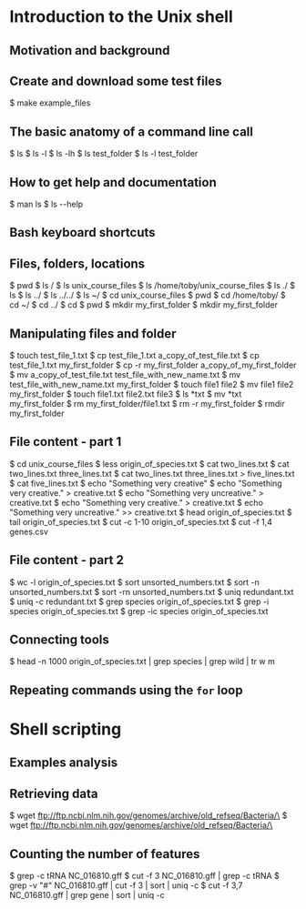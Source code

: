 # Introduction to the Unix shell
## Motivation and background
## Create and download some test files
$ make example_files
## The basic anatomy of a command line call
$ ls
$ ls -l
$ ls -lh
$ ls test_folder
$ ls -l test_folder
## How to get help and documentation
$ man ls
$ ls --help
## Bash keyboard shortcuts
## Files, folders, locations
$ pwd
$ ls /
$ ls unix_course_files
$ ls /home/toby/unix_course_files
$ ls ./
$ ls
$ ls ../
$ ls ../../
$ ls ~/
$ cd unix_course_files
$ pwd 
$ cd /home/toby/
$ cd ~/
$ cd ../
$ cd
$ pwd
$ mkdir my_first_folder
$ mkdir my_first_folder
## Manipulating files and folder
$ touch test_file_1.txt
$ cp test_file_1.txt a_copy_of_test_file.txt
$ cp test_file_1.txt my_first_folder
$ cp -r my_first_folder a_copy_of_my_first_folder
$ mv a_copy_of_test_file.txt test_file_with_new_name.txt
$ mv test_file_with_new_name.txt my_first_folder
$ touch file1 file2 
$ mv file1 file2 my_first_folder
$ touch file1.txt file2.txt file3
$ ls *txt
$ mv *txt my_first_folder
$ rm my_first_folder/file1.txt
$ rm -r my_first_folder
$ rmdir my_first_folder
## File content - part 1
$ cd unix_course_files
$ less origin_of_species.txt
$ cat two_lines.txt
$ cat two_lines.txt three_lines.txt
$ cat two_lines.txt three_lines.txt > five_lines.txt
$ cat five_lines.txt
$ echo "Something very creative"
$ echo "Something very creative." > creative.txt
$ echo "Something very uncreative." > creative.txt
$ echo "Something very creative." > creative.txt
$ echo "Something very uncreative." >> creative.txt
$ head origin_of_species.txt
$ tail origin_of_species.txt
$ cut -c 1-10 origin_of_species.txt
$ cut -f 1,4 genes.csv
## File content - part 2
$ wc -l origin_of_species.txt
$ sort unsorted_numbers.txt
$ sort -n unsorted_numbers.txt
$ sort -rn unsorted_numbers.txt
$ uniq redundant.txt
$ uniq -c redundant.txt
$ grep species origin_of_species.txt
$ grep -i species origin_of_species.txt
$ grep -ic species origin_of_species.txt
## Connecting tools
$ head -n 1000 origin_of_species.txt | grep species | grep wild | tr w m
## Repeating commands using the `for` loop
# Shell scripting
## Examples analysis
## Retrieving data
$ wget ftp://ftp.ncbi.nlm.nih.gov/genomes/archive/old_refseq/Bacteria/\
$ wget ftp://ftp.ncbi.nlm.nih.gov/genomes/archive/old_refseq/Bacteria/\
## Counting the number of features
$ grep -c tRNA NC_016810.gff
$ cut -f 3 NC_016810.gff | grep -c tRNA
$ grep -v "#" NC_016810.gff | cut -f 3 | sort | uniq -c
$ cut -f 3,7 NC_016810.gff | grep gene | sort | uniq -c
